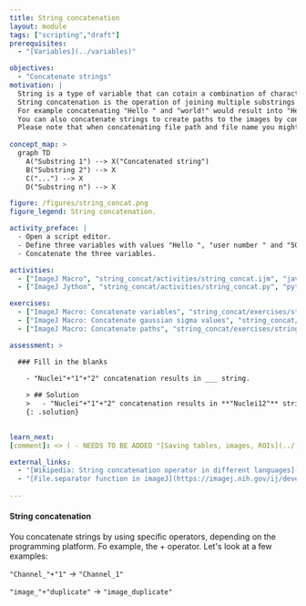 ```yaml
---
title: String concatenation
layout: module
tags: ["scripting","draft"]
prerequisites: 
  - "[Variables](../variables)"

objectives:
  - "Concatenate strings"
motivation: |
  String is a type of variable that can cotain a combination of characters. 
  String concatenation is the operation of joining multiple substrings together to make a bigger one. 
  For example concatenating "Hello " and "world!" would result into "Hello world!". 
  You can also concatenate strings to create paths to the images by concatenating path to the folder and file names. 
  Please note that when concatenating file path and file name you might need to also concatenate a file separator such as / or \ between file path and file name. Depending on the operating system and the programming language this file separator can be different. In the external links, you will find a generic way of adding a file separator in imageJ as an example.
  
concept_map: >
  graph TD
    A("Substring 1") --> X("Concatenated string")
    B("Substring 2") --> X
    C("...") --> X
    D("Substring n") --> X

figure: /figures/string_concat.png
figure_legend: String concatenation.

activity_preface: |
  - Open a script editor.
  - Define three variables with values "Hello ", "user number " and "50".
  - Concatenate the three variables.

activities:
  - ["ImageJ Macro", "string_concat/activities/string_concat.ijm", "java"]
  - ["ImageJ Jython", "string_concat/activities/string_concat.py", "python"]

exercises:
  - ["ImageJ Macro: Concatenate variables", "string_concat/exercises/string_concat_imagejmacro.md"]
  - ["ImageJ Macro: Concatenate gaussian sigma values", "string_concat/exercises/string_concat_imagejmacro2.md"]
  - ["ImageJ Macro: Concatenate paths", "string_concat/exercises/string_concat_imagejmacro3.md"]

assessment: >

  ### Fill in the blanks

    - "Nuclei"+"1"+"2" concatenation results in ___ string.
    
    > ## Solution
    >   - "Nuclei"+"1"+"2" concatenation results in **"Nuclei12"** string.
    {: .solution}
    

learn_next:
[comment]: <> ( - NEEDS TO BE ADDED "[Saving tables, images, ROIs](../)")

external_links:
  - "[Wikipedia: String concatenation operator in different languages](https://en.wikipedia.org/wiki/Comparison_of_programming_languages_(strings))"
  - "[File.separator function in imageJ](https://imagej.nih.gov/ij/developer/macro/functions.html#F)"
  
---
```

#### String concatenation
You concatenate strings by using specific operators, depending on the programming platform. Fo example, the + operator. Let's look at a few examples:

`"Channel_"+"1"` -> `"Channel_1"`

`"image_"+"duplicate"` -> `"image_duplicate"`
 

